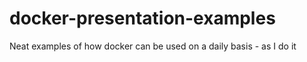 # docker-presentation-examples
Neat examples of how docker can be used on a daily basis - as I do it
